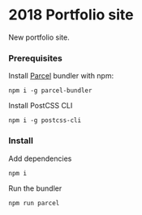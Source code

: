 # 2018 Portfolio site

New portfolio site.

### Prerequisites

Install [Parcel](https://parceljs.org/) bundler with npm:
```
npm i -g parcel-bundler
```

Install PostCSS CLI
```
npm i -g postcss-cli
```

### Install

Add dependencies
```
npm i
```

Run the bundler
```
npm run parcel
```
